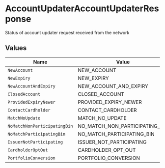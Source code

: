 # AccountUpdaterAccountUpdaterResponse

Status of account updater request received from the network


## Values

| Name                           | Value                          |
| ------------------------------ | ------------------------------ |
| `NewAccount`                   | NEW_ACCOUNT                    |
| `NewExpiry`                    | NEW_EXPIRY                     |
| `NewAccountAndExpiry`          | NEW_ACCOUNT_AND_EXPIRY         |
| `ClosedAccount`                | CLOSED_ACCOUNT                 |
| `ProvidedExpiryNewer`          | PROVIDED_EXPIRY_NEWER          |
| `ContactCardholder`            | CONTACT_CARDHOLDER             |
| `MatchNoUpdate`                | MATCH_NO_UPDATE                |
| `NoMatchNonParticipatingBin`   | NO_MATCH_NON_PARTICIPATING_BIN |
| `NoMatchParticipatingBin`      | NO_MATCH_PARTICIPATING_BIN     |
| `IssuerNotParticipating`       | ISSUER_NOT_PARTICIPATING       |
| `CardholderOptOut`             | CARDHOLDER_OPT_OUT             |
| `PortfolioConversion`          | PORTFOLIO_CONVERSION           |